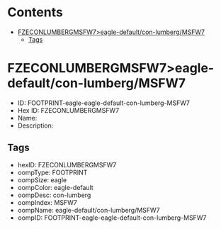 



Contents
========

* [FZECONLUMBERGMSFW7>eagle-default/con-lumberg/MSFW7](#fzeconlumbergmsfw7eagle-defaultcon-lumbergmsfw7)
	* [Tags](#tags)

# FZECONLUMBERGMSFW7>eagle-default/con-lumberg/MSFW7

- ID: FOOTPRINT-eagle-eagle-default-con-lumberg-MSFW7
- Hex ID: FZECONLUMBERGMSFW7
- Name: 
- Description: 

## Tags

- hexID: FZECONLUMBERGMSFW7
- oompType: FOOTPRINT
- oompSize: eagle
- oompColor: eagle-default
- oompDesc: con-lumberg
- oompIndex: MSFW7
- oompName: eagle-default/con-lumberg/MSFW7
- oompID: FOOTPRINT-eagle-eagle-default-con-lumberg-MSFW7
